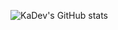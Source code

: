 ![KaDev's GitHub stats](https://github-readme-stats.vercel.app/api?username=kupieaceh&theme=dark&show_icons=true)
